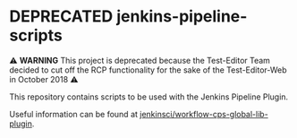 # DEPRECATED  jenkins-pipeline-scripts

:warning: **WARNING** This project is deprecated because the Test-Editor Team decided to cut off the RCP functionality  for the sake of the Test-Editor-Web in October 2018 :warning:

This repository contains scripts to be used with the Jenkins Pipeline Plugin.

Useful information can be found at [jenkinsci/workflow-cps-global-lib-plugin](https://github.com/jenkinsci/workflow-cps-global-lib-plugin).
